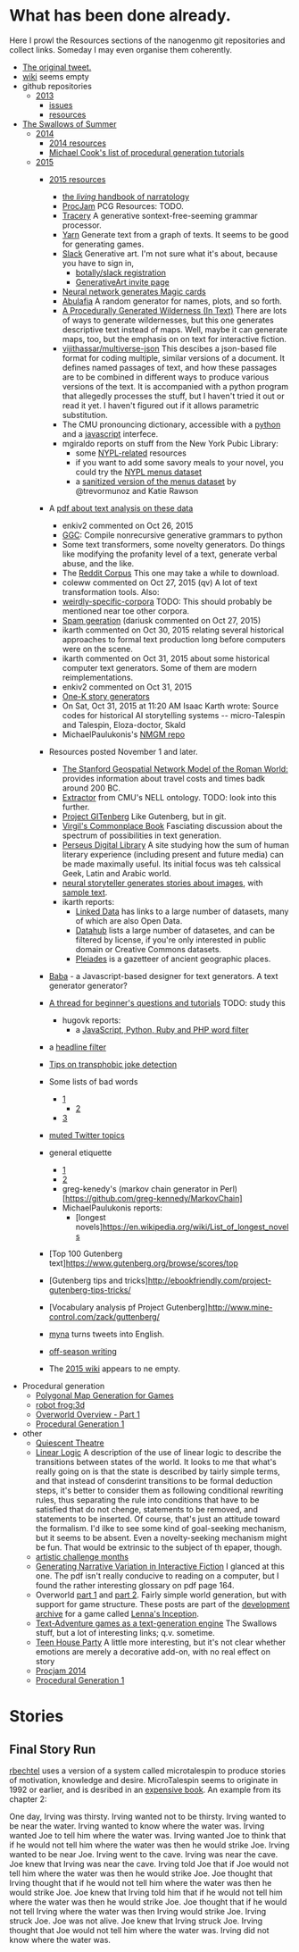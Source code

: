 
# What has been done already.

Here I prowl the Resources sections of the nanogenmo git repositories and collect links.  Someday I may even organise them coherently.

* [The original tweet.](https://twitter.com/tinysubversions/status/396305662000775168)
* [wiki](https://github.com/dariusk/NaNoGenMo/wiki) seems empty
* github repositories
  * [2013](https://github.com/dariusk/NaNoGenMo)
    * [issues](https://github.com/dariusk/NaNoGenMo/issues)
    * [resources](https://github.com/dariusk/NaNoGenMo/issues/11)
* [The Swallows of Summer](https://github.com/dariusk/NaNoGenMo/issues/39)
  * [2014](https://github.com/dariusk/NaNoGenMo-2014)
    * [2014 resources](https://github.com/dariusk/nanogenmo-2014/issues/1)
    * [Michael Cook's list of procedural generation tutorials](http://procjam.tumblr.com/post/99689402659/procedural-generation-tutorials-getting-started)
  * [2015](https://github.com/dariusk/NaNoGenMo-2015)
    * [2015 resources](https://github.com/dariusk/NaNoGenMo-2015/issues/1)
      * [the *living* handbook of narratology](http://www.lhn.uni-hamburg.de/contents)
      * [ProcJam](http://www.procjam.com/resources/) PCG Resources:  TODO.
      * [Tracery](https://github.com/galaxykate/tracery)  A generative sontext-free-seeming grammar processor.
      * [Yarn](https://github.com/InfiniteAmmoInc/Yarn) Generate text from a graph of texts.  It seems to be good for generating games.
      * [Slack](https://generativeart.slack.com/) Generative art.  I'm not sure what it's about, because you have to sign in,
        * [botally/slack registration](http://slack.botally.net/)
        * [GenerativeArt invite page](http://tinyurl.com/genartslackrequest)
      * [Neural network generates Magic cards](http://www.mtgsalvation.com/forums/creativity/custom-card-creation/612057-generating-magic-cards-using-deep-recurrent-neural)
      * [Abulafia](http://random-generator.com/index.php?title=Main_Page) A random generator for names, plots, and so forth.
      * [A Procedurally Generated Wilderness (In Text)](http://www.sibylmoon.com/a-procedurally-generated-wilderness/) There are lots of ways to generate  wildernesses, but this one generates descriptive text instead of maps.  Well, maybe it can generate maps, too, but the emphasis on on text for interactive fiction.
      * [vijithassar/multiverse-json](https://github.com/vijithassar/multiverse-json)  This descibes a json-based file format for coding multiple, similar versions of a document.  It defines named passages of text, and how these passages are to be combined in different ways to produce various versions of the text.  It is accompanied with a python program that allegedly processes the stuff, but I haven't tried it out or read it yet.  I haven't figured out if it allows parametric substitution.
      * The CMU pronouncing dictionary, accessible with a [python](https://github.com/aparrish/pronouncingpy) and a [javascript](https://github.com/aparrish/pronouncingjs) interfece.
      * mgiraldo reports on stuff from the New York Pubic Library:
        * some [NYPL-related](http://digitalcollections.nypl.org/about) resources
        * if you want to add some savory meals to your novel, you could try the [NYPL menus dataset](http://menus.nypl.org/data)
        * a [sanitized version of the menus dataset](http://menus.nypl.org/data) by @trevormunoz and Katie Rawson
	* A [pdf about text analysis on these data](https://blogs.princeton.edu/etc/files/2014/03/Text-Analysis-with-NLTK-Cheatsheet.pdf)
      *  enkiv2 commented on Oct 26, 2015 
        * [GGC](https://github.com/enkiv2/ggc): Compile nonrecursive generative grammars to python
        * Some text transformers, some novelty generators. Do things like modifying the profanity level of a text, generate verbal abuse, and the like. 
      * The [Reddit Corpus](https://www.reddit.com/r/datasets/comments/3mg812/full_reddit_submission_corpus_now_available_2006/) This one may take a while to download.
      *  coleww commented on Oct 27, 2015 (qv) A lot of text transformation tools.  Also:
        * [weirdly-specific-corpora](https://github.com/coleww/weirdly-specific-corpora) TODO: This should probably be mentioned near toe other corpora.
      * [Spam geeration](http://alexking.org/blog/2013/12/22/spam-comment-generator-script) (dariusk commented on Oct 27, 2015)
      *  ikarth commented on Oct 30, 2015 relating several historical approaches to formal text production long before computers were on the scene.
      *  ikarth commented on Oct 31, 2015 about some historical computer text generators.  Some of them are modern reimplementations.
      *  enkiv2 commented on Oct 31, 2015
        * [One-K story generators](https://grandtextauto.soe.ucsc.edu/2008/11/30/three-1k-story-generators/)
        * On Sat, Oct 31, 2015 at 11:20 AM Isaac Karth wrote: Source codes for historical AI storytelling systems -- micro-Talespin and Talespin, Eloza-doctor, Skald
      * MichaelPaulukonis's [NMGM repo](https://github.com/MichaelPaulukonis/NaNoGenMo2015)
    * Resources posted November 1 and later.
      * [The Stanford Geospatial Network Model of the Roman World:](http://orbis.stanford.edu/) provides information about travel costs and times badk around 200 BC.
      * [Extractor](https://github.com/TheCommieDuck/nell-extractor) from CMU's NELL ontology.  TODO: look into this further.
      * [Project GITenberg](https://gitenberg.github.io/)  Like Gutenberg, but in git.
      * [Virgil's Commonplace Book](https://github.com/dariusk/NaNoGenMo-2015/issues/15) Fasciating discussion about the spectrum of possibilities in text generation.
      * [Perseus Digital Library](http://www.perseus.tufts.edu/hopper/) A site studying how the sum of human literary experience (including present and future media) can be made maximally useful.  Its initial focus was teh calssical Geek, Latin and Arabic world.
      * [neural storyteller generates stories about images](https://github.com/ryankiros/neural-storyteller), with [sample text](https://medium.com/@samim/generating-stories-about-images-d163ba41e4ed).
      * ikarth reports:
        * [Linked Data](http://linkeddata.org/) has links to a large number of datasets, many of which are also Open Data.
        * [Datahub](http://datahub.io/about) lists a large number of datasetes, and can be filtered by license, if you're only interested in public domain or Creative Commons datasets.
        * [Pleiades](http://pleiades.stoa.org/) is a gazetteer of ancient geographic places.
	* [Baba](https://github.com/Lokaltog/baba) - a Javascript-based designer for text generators.  A text generator generator?
	* [A thread for beginner's questions and tutorials](https://github.com/dariusk/NaNoGenMo-2015/issues/152)  TODO: study this
	
      * hugovk reports:
        * a [JavaScript, Python, Ruby and PHP word filter](https://github.com/dariusk/wordfilter)
	* a [headline filter](https://github.com/molly/CyberPrefixer/blob/master/offensive.py)
	* [Tips on transphobic joke detection](http://tinysubversions.com/notes/transphobic-joke-detection/)
	* Some lists of bad words
	  * [1](https://github.com/shutterstock/List-of-Dirty-Naughty-Obscene-and-Otherwise-Bad-Words)
          * [2](https://gist.github.com/ryanlewis/a37739d710ccdb4b406d)
	  * [3](http://www.bannedwordlist.com/lists/swearWords.txt)
	* [muted Twitter topics](https://github.com/sjml/bot-innocence)
	* general etiquette
	  * [1]( http://tinysubversions.com/2013/03/basic-twitter-bot-etiquette/)
	  * [2](http://www.crummy.com/2013/11/27/0) 
      * greg-kenedy's (markov chain generator in Perl)[https://github.com/greg-kennedy/MarkovChain]
      * MichaelPaulukonis reports:
        * [longest novels]https://en.wikipedia.org/wiki/List_of_longest_novels
	* [Top 100 Gutenberg text]https://www.gutenberg.org/browse/scores/top
	* [Gutenberg tips and tricks]http://ebookfriendly.com/project-gutenberg-tips-tricks/
	* [Vocabulary analysis pf Project Gutenberg]http://www.mine-control.com/zack/guttenberg/
	* [myna](https://github.com/kn/myna) turns tweets into English.
      
    * [off-season writing](https://github.com/dariusk/NaNoGenMo-2015/issues/197)
    * The [2015 wiki](https://github.com/dariusk/NaNoGenMo-2015/wiki) appears to ne empty.
* Procedural generation
  * [Polygonal Map Generation for Games](http://www-cs-students.stanford.edu/~amitp/game-programming/polygon-map-generation/)
  * [robot frog:3d](https://www.stuffwithstuff.com/robot-frog/3d/hills/index.html)
  * [Overworld Overview - Part 1](http://bytten-studio.com/devlog/2014/09/08/overworld-overview-part-1/)
  * [Procedural Generation 1](http://web.archive.org/web/20110825054218/http://properundead.com/2009/03/cave-generator.html)
* other
  * [Quiescent Theatre](http://play.typesafety.net/)
  * [Linear Logic](http://www.cs.cmu.edu/~cmartens/int7.pdf)  A description of the use of linear logic to describe the transitions between states of the world.  It looks to me that what's really going on is that the state is described by tairly simple terms, and that instead of consderint transitions to be formal deduction steps, it's better to consider them as following conditional rewriting rules, thus separating the rule into conditions that have to be satisfied that do not chenge, statements to be removed, and statements to be inserted.  Of course, that's just an attitude toward the formalism.  I'd ilke to see some kind of goal-seeking mechanism, but it seems to be absent.  Even a novelty-seeking mechanism might be fun.  That would be extrinsic to the subject of th epaper, though.
  * [artistic challenge months](http://www.wikiwrimo.org/wiki/List_of_timed_artistic_challenges#Defunct_and_retired_challenges)
  * [Generating Narrative Variation in Interactive Fiction](http://nickm.com/if/Generating_Narrative_Variation_in_Interactive_Fiction.pdf)  I glanced at this one. The pdf isn't really conducive to reading on a computer, but I found the rather interesting glossary on pdf page 164.
  * Overworld [part 1](http://bytten-studio.com/devlog/2014/09/08/overworld-overview-part-1/) and [part 2](http://bytten-studio.com/devlog/2014/09/15/overworld-overview-part-2/).  Fairly simple world generation, but with support for game structure.  These posts are part of the [development archive](http://bytten-studio.com/devlog//archive.html) for a game called [Lenna's Inception](http://lennasinception.com/about/).
  * [Text-Adventure games as a text-generation engine](https://github.com/MichaelPaulukonis/NaNoGenMo.yawp/tree/master/npc)  The Swallows stuff, but a lot of interesting links; q.v. sometime.
  * [Teen House Party](https://gist.github.com/dariusk/c76c8f373ebcb6d6af8e)  A little more interesting, but it's not clear whether emotions are merely a decorative add-on, with no real effect on story
  * [Procjam 2014](http://procjam.tumblr.com/post/99689402659/procedural-generation-tutorials-getting-started)
  * [Procedural Generation 1](http://web.archive.org/web/20110825054218/http://properundead.com/2009/03/cave-generator.html)

# Stories

## Final Story Run

[rbechtel](https://github.com/rbechtel/NaNoGenMo/) uses a version of a system called microtalespin to produce stories of motivation, knowledge and desire.  MicroTalespin seems to originate in 1992 or earlier, and is desribed in an [expensive book](https://books.google.ca/books?id=fdDGBQAAQBAJ&pg=PT308&lpg=PT308&dq=One+day,+Irving+was+thirsty.+Irving+wanted+not+to+be+thirsty.&source=bl&ots=YZ3xTmeUwQ&sig=_TxyKgbWLv0Lfy6bvzvMbVTHl-c&hl=en&sa=X&ved=0ahUKEwj9gKKZpKrNAhUFmR4KHeW-CtMQ6AEIHTAA).  An example from its chapter 2:

One day, Irving was thirsty. Irving wanted not to be thirsty. Irving wanted to be near the water. Irving wanted to know where the water was. Irving wanted Joe to tell him where the water was. Irving wanted Joe to think that if he would not tell him where the water was then he would strike Joe. Irving wanted to be near Joe. Irving went to the cave. Irving was near the cave. Joe knew that Irving was near the cave. Irving told Joe that if Joe would not tell him where the water was then he would strike Joe. Joe thought that Irving thought that if he would not tell him where the water was then he would strike Joe. Joe knew that Irving told him that if he would not tell him where the water was then he would strike Joe. Joe thought that if he would not tell Irving where the water was then Irving would strike Joe. Irving struck Joe. Joe was not alive. Joe knew that Irving struck Joe. Irving thought that Joe would not tell him where the water was. Irving did not know where the water was. 